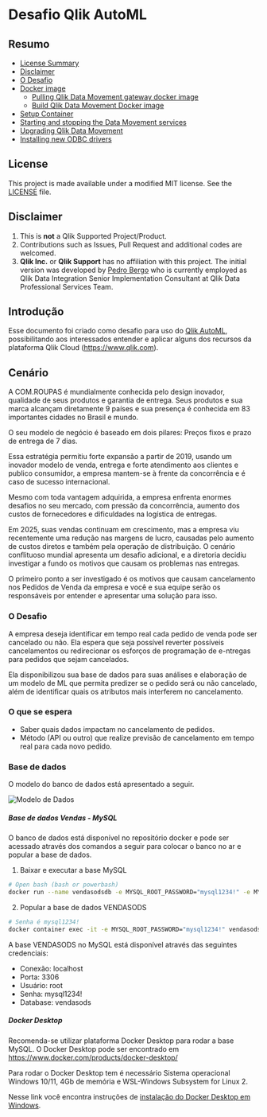 # Desafio Qlik AutoML

## Resumo

- [License Summary](#license-summary)
- [Disclaimer](#disclaimer)
- [O Desafio](#introduction)
- [Docker image](#docker-image)
    - [Pulling Qlik Data Movement gateway docker image](#pulling-qlik-data-movement-gateway-docker-image)
    - [Build Qlik Data Movement Docker image](#build-qlik-data-movement-docker-image)
- [Setup Container](#setup-container)
- [Starting and stopping the Data Movement services](#starting-and-stopping-the-data-movement-services)
- [Upgrading Qlik Data Movement](#upgrading-qlik-data-movement)
- [Installing new ODBC drivers](#installing-new-odbc-drivers)

## License

This project is made available under a modified MIT license. See the [LICENSE](LICENSE) file.

## Disclaimer

1. This is **not** a Qlik Supported Project/Product.
2. Contributions such as Issues, Pull Request and additional codes are welcomed.
3. **Qlik Inc.** or **Qlik Support** has no affiliation with this project. The initial version was developed by [Pedro Bergo](https://www.linkedin.com/in/cleveranjos/) who is currently employed as Qlik Data Integration Senior Implementation Consultant at Qlik Data Professional Services Team.

## Introdução

Esse documento foi criado como desafio para uso do [Qlik AutoML](https://www.qlik.com/us/products/qlik-automl), possibilitando aos interessados entender e aplicar alguns dos recursos da plataforma Qlik Cloud (https://www.qlik.com).


## Cenário

A COM.ROUPAS é mundialmente conhecida pelo design inovador, qualidade de seus produtos e garantia de entrega. Seus produtos e sua marca alcançam diretamente 9 países e sua presença é conhecida em 83 importantes cidades no Brasil e mundo. 

O seu modelo de negócio é baseado em dois pilares: Preços fixos e prazo de entrega de 7 dias.

Essa estratégia permitiu forte expansão a partir de 2019, usando um inovador modelo de venda, entrega e forte atendimento aos clientes e publico consumidor, a empresa mantem-se à frente da concorrência e é caso de sucesso internacional.

Mesmo com toda vantagem adquirida, a empresa enfrenta enormes desafios no seu mercado, com pressão da concorrência, aumento dos custos de fornecedores e dificuldades na logística de entregas. 

Em 2025, suas vendas continuam em crescimento, mas a empresa viu recentemente uma redução nas margens de lucro, causadas pelo aumento de custos diretos e também pela operação de distribuição. O cenário conflituoso mundial apresenta um desafio adicional, e a diretoria decidiu investigar a fundo os motivos que causam os problemas nas entregas.

O primeiro ponto a ser investigado é os motivos que causam cancelamento nos Pedidos de Venda da empresa e você e sua equipe serão os responsáveis por entender e apresentar uma solução para isso.


### O Desafio

A empresa deseja identificar em tempo real cada pedido de venda pode ser cancelado ou não. Ela espera que seja possível reverter possíveis cancelamentos ou redirecionar os esforços de programação de e-ntregas para pedidos que sejam cancelados.

Ela disponibilizou sua base de dados para suas análises e elaboração de um modelo de ML que permita predizer se o pedido será ou não cancelado, além de identificar quais os atributos mais interferem no cancelamento.

### O que se espera

- Saber quais dados impactam no cancelamento de pedidos.
- Método (API ou outro) que realize previsão de cancelamento em tempo real para cada novo pedido.

### Base de dados

O modelo do banco de dados está apresentado a seguir.

![Modelo de Dados](derbasevendasods.png)

##### Base de dados Vendas - MySQL

O banco de dados está disponível no repositório docker e pode ser acessado através dos comandos a seguir para colocar o banco no ar e popular a base de dados.

1. Baixar e executar a base MySQL
``` bash
# Open bash (bash or powerbash)
docker run --name vendasodsdb -e MYSQL_ROOT_PASSWORD="mysql1234!" -e MYSQL_DATABASE=vendasods -e MYSQL_ROOT_HOST=% -e PATH=/usr/local/sbin:/usr/local/bin:/usr/sbin:/usr/bin:/sbin:/bin -v /var/lib/mysql -p 3306:3306 -p 33060:33060 -d pedrobergo/vendasodsdb:latest
```

2. Popular a base de dados VENDASODS
``` bash
# Senha é mysql1234!
docker container exec -it -e MYSQL_ROOT_PASSWORD="mysql1234!" vendasodsdb sh -c "mysql -u root -p vendasods < /tmp/vendasods.sql"
```

A base VENDASODS no MySQL está disponível através das seguintes credenciais:
- Conexão: localhost
- Porta: 3306
- Usuário: root
- Senha: mysql1234!
- Database: vendasods

##### Docker Desktop

Recomenda-se utilizar plataforma Docker Desktop para rodar a base MySQL.
O Docker Desktop pode ser encontrado em https://www.docker.com/products/docker-desktop/

Para rodar o Docker Desktop tem é necessário Sistema operacional Windows 10/11, 4Gb de memória e WSL-Windows Subsystem for Linux 2.

Nesse link você encontra instruções de [instalação do Docker Desktop em Windows](https://docs.docker.com/desktop/setup/install/windows-install/).

